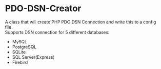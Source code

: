 # PDO-DSN-Creator
A class that will create PHP PDO DSN Connection and write this to a config file.<br>
Supports DSN connection for 5 different databases:
* MySQL<br>
* PostgreSQL<br>
* SQLite<br>
* SQL Server(Express)<br>
* Firebird
